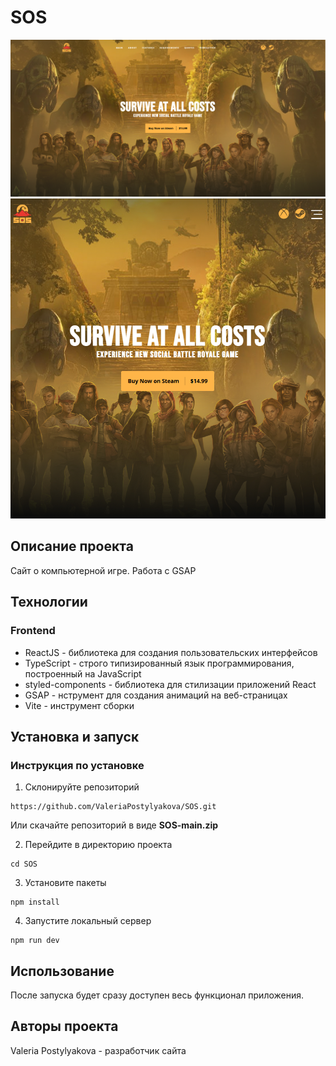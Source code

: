 # SOS

![SOS](/public/SOS.PNG)
![SOS](/public/SOS-mobile.PNG)

## Описание проекта

Сайт о компьютерной игре. Работа с GSAP

## Технологии

### Frontend

+ ReactJS - библиотека для создания пользовательских интерфейсов
+ TypeScript - строго типизированный язык программирования, построенный на JavaScript
+ styled-components - библиотека для стилизации приложений React
+ GSAP - нструмент для создания анимаций на веб-страницах
+ Vite - инструмент сборки

## Установка и запуск
### Инструкция по установке

1. Склонируйте репозиторий

```git
https://github.com/ValeriaPostylyakova/SOS.git
```
Или скачайте репозиторий в виде **SOS-main.zip**

2. Перейдите в директорию проекта
```git 
cd SOS
```
3. Установите пакеты
```git
npm install
```

4. Запустите локальный сервер
```git
npm run dev
```

## Использование

После запуска будет сразу доступен весь функционал приложения.

## Авторы проекта

Valeria Postylyakova - разработчик сайта
